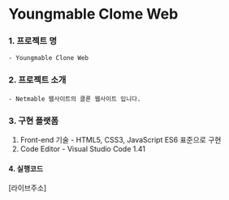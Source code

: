 # Youngmable Clome Web

### 1. 프로젝트 명
    - Youngmable Clone Web

### 2. 프로젝트 소개
    - Netmable 웹사이트의 클론 웹사이트 입니다.
    
### 3. 구현 플랫폼
  
  1) Front-end 기술 
    - HTML5, CSS3, JavaScript ES6 표준으로 구현
  2) Code Editor 
    - Visual Studio Code 1.41

#### 4. 실행코드
[라이브주소]
